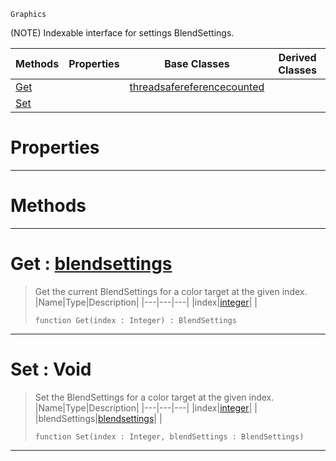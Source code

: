  `Graphics`

(NOTE) Indexable interface for settings BlendSettings.

|Methods|Properties|Base Classes|Derived Classes|
|---|---|---|---|
|[ Get](https://plasmaengine.github.io/PlasmaDocs/Plasma1/C++/code_reference/class_reference/blendsettingsmrt.markdown#get-plasma-engine-document)| |[threadsafereferencecounted](https://plasmaengine.github.io/PlasmaDocs/Plasma1/C++/code_reference/class_reference/threadsafereferencecounted.markdown)| |
|[ Set](https://plasmaengine.github.io/PlasmaDocs/Plasma1/C++/code_reference/class_reference/blendsettingsmrt.markdown#set-void)| | | |


 #  Properties


---  
 #  Methods


---  
 #  Get : [blendsettings](https://plasmaengine.github.io/PlasmaDocs/Plasma1/C++/code_reference/class_reference/blendsettings.markdown)

> Get the current BlendSettings for a color target at the given index.
> |Name|Type|Description|
> |---|---|---|
> |index|[integer](https://plasmaengine.github.io/PlasmaDocs/Plasma1/C++/code_reference/lightning_base_types/integer.markdown)| |
> ``` lang=cpp, name=Lightning
> function Get(index : Integer) : BlendSettings
> ``` 


---  
 #  Set : Void

> Set the BlendSettings for a color target at the given index.
> |Name|Type|Description|
> |---|---|---|
> |index|[integer](https://plasmaengine.github.io/PlasmaDocs/Plasma1/C++/code_reference/lightning_base_types/integer.markdown)| |
> |blendSettings|[blendsettings](https://plasmaengine.github.io/PlasmaDocs/Plasma1/C++/code_reference/class_reference/blendsettings.markdown)| |
> ``` lang=cpp, name=Lightning
> function Set(index : Integer, blendSettings : BlendSettings)
> ``` 


---  
 

 